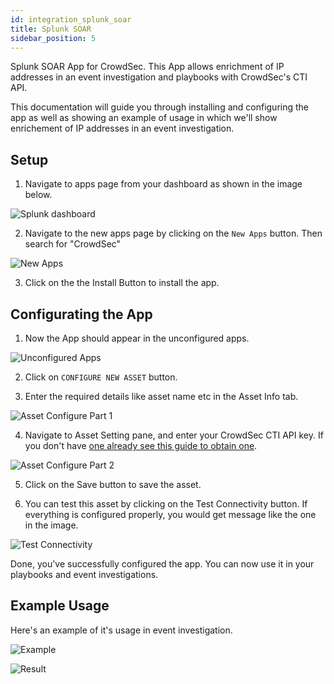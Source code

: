 ```yaml
---
id: integration_splunk_soar
title: Splunk SOAR
sidebar_position: 5
---
```


Splunk SOAR App for CrowdSec. This App allows enrichment of IP addresses in an event investigation and playbooks with CrowdSec's CTI API.

This documentation will guide you through installing and configuring the app as well as showing an example of usage in which we'll show enrichement of IP addresses in an event investigation.

## Setup

1. Navigate to apps page from  your dashboard as shown in the image below.

![Splunk dashboard](/img/splunk_soar/app_dashboard.png)

2. Navigate to the new apps page by clicking on the `New Apps` button. Then search for "CrowdSec"

![New Apps](/img/splunk_soar/search_in_new_apps.png)

3. Click on the the Install Button to install the app.

## Configurating the App

1. Now the App should appear in the unconfigured apps.

![Unconfigured Apps](/img/splunk_soar/unconfigured.png)

2. Click on `CONFIGURE NEW ASSET` button.

3. Enter the required details like asset name etc in the Asset Info tab.

![Asset Configure Part 1](/img/splunk_soar/configure_asset.png)

4. Navigate to Asset Setting pane, and enter your CrowdSec CTI API key. If you don't have [one already see this guide to obtain one](/cti_api/api_getting_started.mdx).

![Asset Configure Part 2](/img/splunk_soar/configure_asset_pt2.png)

5. Click on the Save button to save the asset.

6. You can test this asset by clicking on the Test Connectivity button. If everything is configured properly, you would get message like the one in the image. 

![Test Connectivity](/img/splunk_soar/test_connect.png)

Done, you've successfully configured the app. You can now use it in your playbooks and event investigations.

## Example Usage

Here's an example of it's usage in event investigation.

![Example](/img/splunk_soar/lookup_for_ip_in_event.png)

![Result](/img/splunk_soar/lookup_result.png)


